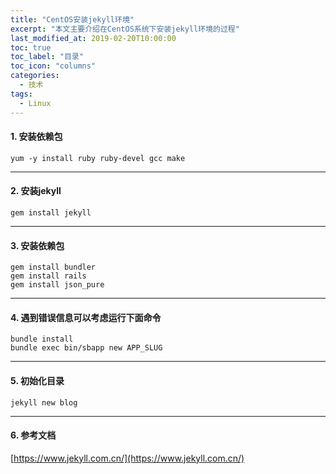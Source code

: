 ```yaml
---
title: "CentOS安装jekyll环境"
excerpt: "本文主要介绍在CentOS系统下安装jekyll环境的过程"
last_modified_at: 2019-02-20T10:00:00
toc: true
toc_label: "目录"
toc_icon: "columns"
categories:
  - 技术
tags:
  - Linux
---
```


#### 1. 安装依赖包
```shell
yum -y install ruby ruby-devel gcc make
```

---

#### 2. 安装jekyll
```shell
gem install jekyll
```

---

#### 3. 安装依赖包

```shell
gem install bundler
gem install rails
gem install json_pure
```

---

#### 4. 遇到错误信息可以考虑运行下面命令
```
bundle install
bundle exec bin/sbapp new APP_SLUG
```

---

#### 5. 初始化目录

```
jekyll new blog
```

---

#### 6. 参考文档

[https://www.jekyll.com.cn/](https://www.jekyll.com.cn/)
